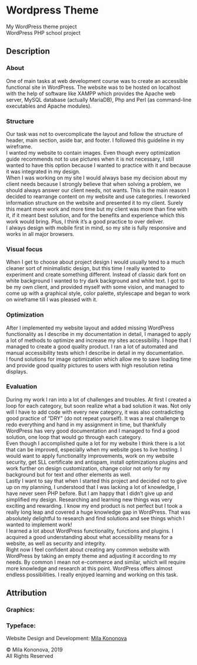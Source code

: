 # Wordpress Theme
My WordPress theme project  
WordPress PHP school project

## Description  

### About
One of main tasks at web development course was to create an accessible functional site in WordPress. The website was to be hosted on localhost with the help of software like XAMPP which provides the Apache web server, MySQL database (actually MariaDB), Php and Perl (as command-line executables and Apache modules).
### Structure
Our task was not to overcomplicate the layout and follow the structure of header, main section, aside bar, and footer. I followed this guideline in my wireframe.  
I wanted my website to contain images. Even though every optimization guide recommends not to use pictures when it is not necessary, I still wanted to have this option because I wanted to practice with it and because it was integrated in my design.  
When I was working on my site I would always base my decision about my client needs because I strongly believe that when solving a problem, we should always answer our client needs, not wants. This is the main reason I decided to rearrange content on my website and use categories. I reworked information structure on the website and presented it to my client. 
Surely this meant more work and more time but my client was more than fine with it, if it meant best solution, and for the benefits and experience which this work would bring. Plus, I think it’s a good practice to over deliver.  
I always design with mobile first in mind, so my site is fully responsive and works in all major browsers.
### Visual focus
When I get to choose about project design I would usually tend to a much cleaner sort of minimalistic design, but this time I really wanted to experiment and create something different. Instead of classic dark font on white background I wanted to try dark background and white text. I got to be my own client, and provided myself with some vision, and managed to come up with a graphical style, color palette, stylescape and began to work on wireframe till I was pleased with it. 
### Optimization
After I implemented my website layout and added missing WordPress functionality as I describe in my documentation in detail, I managed to apply a lot of methods to optimize and increase my sites accessibility. I hope that I managed to create a good quality product. I ran a lot of automated and manual accessibility tests which I describe in detail in my documentation.  
I found solutions for image optimization which allow me to save loading time and provide good quality pictures to users with high resolution retina displays.
### Evaluation
During my work I ran into a lot of challenges and troubles. At first I created a loop for each category, but soon realize what a bad solution it was. Not only will I have to add code with every new category, it was also contradicting good practice of “DRY” (do not repeat yourself). It was a real challenge to redo everything and hand in my assignment in time, but thankfully WordPress has very good documentation and I managed to find a good solution, one loop that would go through each category.  
Even though I accomplished quite a lot for my website I think there is a lot that can be improved, especially when my website goes to live hosting. I would want to apply functionality improvements, work on my website security, get SLL certificate and antispam, install optimizations plugins and work further on design customization, change color not only for my background but for text and other elements as well.  
Lastly I want to say that when I started this project and decided not to give up on my planning, I understood that I was lacking a lot of knowledge, I have never seen PHP before. But I am happy that I didn’t give up and simplified my design. Researching and learning new things was very exciting and rewarding. I know my end product is not perfect but I took a really long leap and covered a huge knowledge gap in WordPress. That was absolutely delightful to research and find solutions and see things which I wanted to implement work!  
I learned a lot about WordPress functionality, functions and plugins. I acquired a good understanding about what accessibility means for a website, as well as security and integrity.  
Right now I feel confident about creating any common website with WordPress by taking an empty theme and adjusting it according to my needs. By common I mean not e-commerce and similar, which will require more knowledge and research at this point. WordPress offers almost endless possibilities. I really enjoyed learning and working on this task.

## Attribution
### Graphics:


### Typeface:


Website Design and Development: [Mila Kononova](https://www.milakononova.com/)  

&copy; Mila Kononova, 2019  
All Rights Reserved
